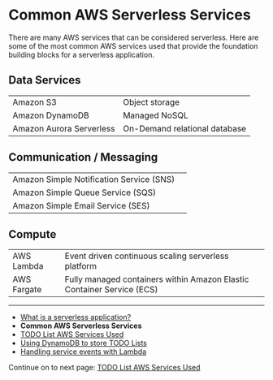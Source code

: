 # Common AWS Serverless Services

There are many AWS services that can be considered serverless. Here are some of the most 
common AWS services used that provide the foundation building blocks for a serverless application.

## Data Services

|||
|----|---|
| Amazon S3 | Object storage |
| Amazon DynamoDB | Managed NoSQL |
| Amazon Aurora Serverless | On-Demand relational database |

## Communication / Messaging
|||
|---|---|
| Amazon Simple Notification Service (SNS) | |
| Amazon Simple Queue Service (SQS) | |
| Amazon Simple Email Service (SES) | |

## Compute
|||
|-|-|
| AWS Lambda | Event driven continuous scaling serverless platform |
| AWS Fargate | Fully managed containers within Amazon Elastic Container Service (ECS) |

<!-- Generated Navigation -->
---

* [What is a serverless application?](./WhatIsServerless.md)
* **Common AWS Serverless Services**
* [TODO List AWS Services Used](./TODOListServices.md)
* [Using DynamoDB to store TODO Lists](../DynamoDBModule/WhatIsDynamoDB.md)
* [Handling service events with Lambda](../StreamProcessing/ServiceEvents.md)

Continue on to next page: [TODO List AWS Services Used](./TODOListServices.md)

